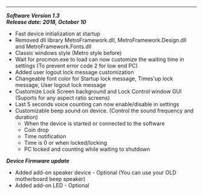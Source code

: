 
<hr>
<b><i>Software Version 1.3<br>Release date: 2018, October 10</b></i>
<br>

 * Fast device initialization at startup
 * Removed dll library MetroFramework.dll, MetroFramework.Design.dll and MetroFramework.Fonts.dll
 * Classic windows style (Metro style before)
 * Wait for procmon.exe to load can now customize the waiting time in settings (To prevent error code 2 for low end PC)
 * Added user logout lock message customization
 * Changeable font color for Startup lock message, Times'up lock message, User logout lock message
 * Customize Lock Screen background and Lock Control window GUI (Suports for any aspect ratio screens)
 * Last 5 seconds voice counting can now enable/disable in settings
 * Customizable beep sound on device. (Control the sound frequency and duration)
   - When the device is started or connected to the software
   - Coin drop
   - Time notification
   - Time is 0 or when locked/locking
   - PC locked and counting while waiting to shutdown

<b><i>Device Firmware update</b></i><br>

 * Added add-on speaker device - Optional (You can use your OLD motherboard beep speaker)
 * Added add-on LED - Optional
